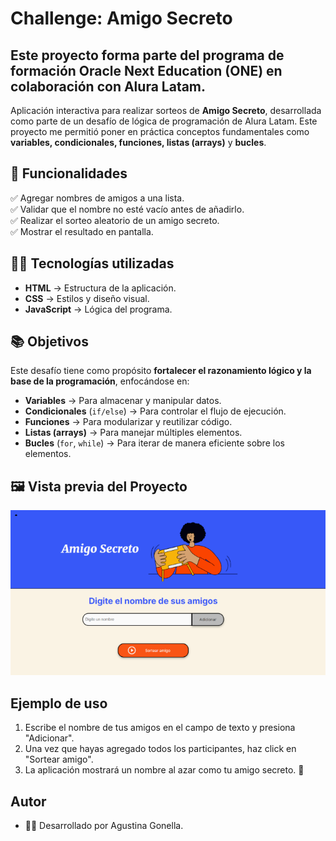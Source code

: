 # Challenge: Amigo Secreto
## Este proyecto forma parte del programa de formación Oracle Next Education (ONE) en colaboración con Alura Latam.

Aplicación interactiva para realizar sorteos de **Amigo Secreto**, desarrollada como parte de un desafío de lógica de programación de Alura Latam.
Este proyecto me permitió poner en práctica conceptos fundamentales como **variables, condicionales, funciones, listas (arrays)** y **bucles**.

## 🚀 Funcionalidades

✅ Agregar nombres de amigos a una lista.  
✅ Validar que el nombre no esté vacío antes de añadirlo.  
✅ Realizar el sorteo aleatorio de un amigo secreto.  
✅ Mostrar el resultado en pantalla. 

## 🧑‍💻 Tecnologías utilizadas

- **HTML** → Estructura de la aplicación.  
- **CSS** → Estilos y diseño visual.  
- **JavaScript** → Lógica del programa. 

## 📚 Objetivos

Este desafío tiene como propósito **fortalecer el razonamiento lógico y la base de la programación**, enfocándose en:

- **Variables** → Para almacenar y manipular datos.  
- **Condicionales** (`if/else`) → Para controlar el flujo de ejecución.  
- **Funciones** → Para modularizar y reutilizar código.
- **Listas (arrays)** → Para manejar múltiples elementos.  
- **Bucles** (`for`, `while`) → Para iterar de manera eficiente sobre los elementos.  

## 🖼️ Vista previa del Proyecto

![Amigo Secreto](./assets/vistaPrevia.png)  

## Ejemplo de uso

1. Escribe  el nombre de tus amigos en el campo de texto y presiona "Adicionar".
2. Una vez que hayas agregado todos los participantes, haz click en "Sortear amigo".
3. La aplicación mostrará un nombre al azar como tu amigo secreto. 🎁

## Autor
- 👩‍💻 Desarrollado por Agustina Gonella.
